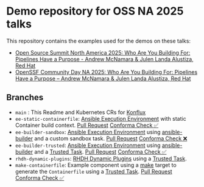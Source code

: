 # Demo repository for OSS NA 2025 talks

This repository contains the examples used for the demos on these talks:

- [Open Source Summit North America 2025: Who Are You Building For: Pipelines Have a Purpose - Andrew McNamara & Julen Landa Alustiza, Red Hat](https://ossna2025.sched.com/event/1zfjl/who-are-you-building-for-pipelines-have-a-purpose-andrew-mcnamara-julen-landa-alustiza-red-hat)
- [OpenSSF Community Day NA 2025: Who Are You Building For: Pipelines Have a Purpose – Andrew McNamara & Julen Landa Alustiza, Red Hat](https://openssfcdna2025.sched.com/event/1zhmp/who-are-you-building-for-pipelines-have-a-purpose-andrew-mcnamara-julen-landa-alustiza-red-hat)

## Branches

- `main` : This Readme and Kubernetes CRs for [Konflux](https://konflux-ci.dev/)
- `ee-static-containerfile`: [Ansible Execution Environment](https://docs.ansible.com/ansible/latest/getting_started_ee/index.html) with static Container build context. [Pull Request](https://github.com/Zokormazo/oss-na-2025-demo/pull/1) [Conforma Check ✅](https://github.com/Zokormazo/oss-na-2025-demo/pull/1/checks?check_run_id=43872122263)
- `ee-builder-sandbox`: [Ansible Execution Environment](https://docs.ansible.com/ansible/latest/getting_started_ee/index.html) using [ansible-builder](https://ansible.readthedocs.io/projects/builder/en/latest/) and a custom sandbox task. [Pull Request](https://github.com/Zokormazo/oss-na-2025-demo/pull/3) [Conforma Check ❌](https://github.com/Zokormazo/oss-na-2025-demo/pull/3/checks?check_run_id=43873950643)
- `ee-builder-trusted`: [Ansible Execution Environment](https://docs.ansible.com/ansible/latest/getting_started_ee/index.html) using [ansible-builder](https://ansible.readthedocs.io/projects/builder/en/latest/) and a [Trusted Task](https://conforma.dev/docs/policy/trusted_tasks.html). [Pull Request](https://github.com/Zokormazo/oss-na-2025-demo/pull/2) [Conforma Check ✅](https://github.com/Zokormazo/oss-na-2025-demo/pull/2/checks?check_run_id=43875653086)
- `rhdh-dynamic-plugins`: [RHDH Dynamic Plugins](https://github.com/redhat-developer/rhdh/blob/main/docs/dynamic-plugins/index.md) using a [Trusted Task](https://conforma.dev/docs/policy/trusted_tasks.html).
- `make-containerfile`: Example component using a [make](https://www.gnu.org/software/make/manual/make.html) target to generate the `Containerfile` using a [Trusted Task](https://conforma.dev/docs/policy/trusted_tasks.html). [Pull Request](https://github.com/Zokormazo/oss-na-2025-demo/pull/4) [Conforma Check ✅](https://github.com/Zokormazo/oss-na-2025-demo/pull/4/checks?check_run_id=43878096782)
